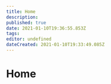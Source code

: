 ```yaml
---
title: Home
description: 
published: true
date: 2021-01-10T19:36:55.853Z
tags: 
editor: undefined
dateCreated: 2021-01-10T19:33:49.085Z
---
```


# Home